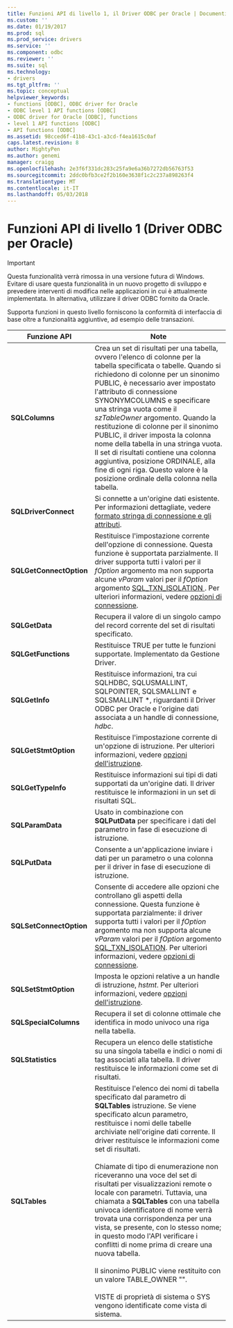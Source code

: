```yaml
---
title: Funzioni API di livello 1, il Driver ODBC per Oracle | Documenti Microsoft
ms.custom: ''
ms.date: 01/19/2017
ms.prod: sql
ms.prod_service: drivers
ms.service: ''
ms.component: odbc
ms.reviewer: ''
ms.suite: sql
ms.technology:
- drivers
ms.tgt_pltfrm: ''
ms.topic: conceptual
helpviewer_keywords:
- functions [ODBC], ODBC driver for Oracle
- ODBC level 1 API functions [ODBC]
- ODBC driver for Oracle [ODBC], functions
- level 1 API functions [ODBC]
- API functions [ODBC]
ms.assetid: 98cced6f-41b8-43c1-a3cd-f4ea1615c0af
caps.latest.revision: 8
author: MightyPen
ms.author: genemi
manager: craigg
ms.openlocfilehash: 2e3f6f331dc283c25fa9e6a36b7272db56763f53
ms.sourcegitcommit: 2ddc0bfb3ce2f2b160e3638f1c2c237a898263f4
ms.translationtype: MT
ms.contentlocale: it-IT
ms.lasthandoff: 05/03/2018
---
```

# <a name="level-1-api-functions-odbc-driver-for-oracle"></a>Funzioni API di livello 1 (Driver ODBC per Oracle)
> [!IMPORTANT]  
>  Questa funzionalità verrà rimossa in una versione futura di Windows. Evitare di usare questa funzionalità in un nuovo progetto di sviluppo e prevedere interventi di modifica nelle applicazioni in cui è attualmente implementata. In alternativa, utilizzare il driver ODBC fornito da Oracle.  
  
 Supporta funzioni in questo livello forniscono la conformità di interfaccia di base oltre a funzionalità aggiuntive, ad esempio delle transazioni.  
  
|Funzione API|Note|  
|------------------|-----------|  
|**SQLColumns**|Crea un set di risultati per una tabella, ovvero l'elenco di colonne per la tabella specificata o tabelle. Quando si richiedono di colonne per un sinonimo PUBLIC, è necessario aver impostato l'attributo di connessione SYNONYMCOLUMNS e specificare una stringa vuota come il *szTableOwner* argomento. Quando la restituzione di colonne per il sinonimo PUBLIC, il driver imposta la colonna nome della tabella in una stringa vuota. Il set di risultati contiene una colonna aggiuntiva, posizione ORDINALE, alla fine di ogni riga. Questo valore è la posizione ordinale della colonna nella tabella.|  
|**SQLDriverConnect**|Si connette a un'origine dati esistente. Per informazioni dettagliate, vedere [formato stringa di connessione e gli attributi](../../odbc/microsoft/connection-string-format-and-attributes.md).|  
|**SQLGetConnectOption**|Restituisce l'impostazione corrente dell'opzione di connessione. Questa funzione è supportata parzialmente. Il driver supporta tutti i valori per il *fOption* argomento ma non supporta alcune *vParam* valori per il *fOption* argomento [SQL_TXN_ISOLATION ](../../odbc/microsoft/connect-options.md). Per ulteriori informazioni, vedere [opzioni di connessione](../../odbc/microsoft/connect-options.md).|  
|**SQLGetData**|Recupera il valore di un singolo campo del record corrente del set di risultati specificato.|  
|**SQLGetFunctions**|Restituisce TRUE per tutte le funzioni supportate. Implementato da Gestione Driver.|  
|**SQLGetInfo**|Restituisce informazioni, tra cui SQLHDBC, SQLUSMALLINT, SQLPOINTER, SQLSMALLINT e SQLSMALLINT \*, riguardanti il Driver ODBC per Oracle e l'origine dati associata a un handle di connessione, *hdbc*.|  
|**SQLGetStmtOption**|Restituisce l'impostazione corrente di un'opzione di istruzione. Per ulteriori informazioni, vedere [opzioni dell'istruzione](../../odbc/microsoft/statement-options.md).|  
|**SQLGetTypeInfo**|Restituisce informazioni sui tipi di dati supportati da un'origine dati. Il driver restituisce le informazioni in un set di risultati SQL.|  
|**SQLParamData**|Usato in combinazione con **SQLPutData** per specificare i dati del parametro in fase di esecuzione di istruzione.|  
|**SQLPutData**|Consente a un'applicazione inviare i dati per un parametro o una colonna per il driver in fase di esecuzione di istruzione.|  
|**SQLSetConnectOption**|Consente di accedere alle opzioni che controllano gli aspetti della connessione. Questa funzione è supportata parzialmente: il driver supporta tutti i valori per il *fOption* argomento ma non supporta alcune *vParam* valori per il *fOption* argomento [SQL_TXN_ISOLATION](../../odbc/microsoft/connect-options.md). Per ulteriori informazioni, vedere [opzioni di connessione](../../odbc/microsoft/connect-options.md).|  
|**SQLSetStmtOption**|Imposta le opzioni relative a un handle di istruzione, *hstmt*. Per ulteriori informazioni, vedere [opzioni dell'istruzione](../../odbc/microsoft/statement-options.md).|  
|**SQLSpecialColumns**|Recupera il set di colonne ottimale che identifica in modo univoco una riga nella tabella.|  
|**SQLStatistics**|Recupera un elenco delle statistiche su una singola tabella e indici o nomi di tag associati alla tabella. Il driver restituisce le informazioni come set di risultati.|  
|**SQLTables**|Restituisce l'elenco dei nomi di tabella specificato dal parametro di **SQLTables** istruzione. Se viene specificato alcun parametro, restituisce i nomi delle tabelle archiviate nell'origine dati corrente. Il driver restituisce le informazioni come set di risultati.<br /><br /> Chiamate di tipo di enumerazione non riceveranno una voce del set di risultati per visualizzazioni remote o locale con parametri. Tuttavia, una chiamata a **SQLTables** con una tabella univoca identificatore di nome verrà trovata una corrispondenza per una vista, se presente, con lo stesso nome; in questo modo l'API verificare i conflitti di nome prima di creare una nuova tabella.<br /><br /> Il sinonimo PUBLIC viene restituito con un valore TABLE_OWNER "".<br /><br /> VISTE di proprietà di sistema o SYS vengono identificate come vista di sistema.|
